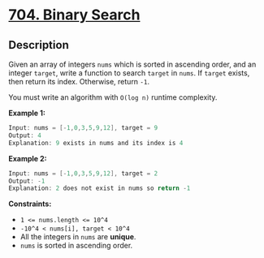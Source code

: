 # [704. Binary Search](https://leetcode.com/problems/binary-search/)

## Description

Given an array of integers `nums` which is sorted in ascending order, and an integer `target`, write a function to search `target` in `nums`. If `target` exists, then return its index. Otherwise, return `-1`.

You must write an algorithm with `O(log n)` runtime complexity.

**Example 1:**
```go
Input: nums = [-1,0,3,5,9,12], target = 9
Output: 4
Explanation: 9 exists in nums and its index is 4
```

**Example 2:**
```go
Input: nums = [-1,0,3,5,9,12], target = 2
Output: -1
Explanation: 2 does not exist in nums so return -1
```

**Constraints:**
* `1 <= nums.length <= 10^4`
* `-10^4 < nums[i], target < 10^4`
* All the integers in `nums` are **unique**.
* `nums` is sorted in ascending order.